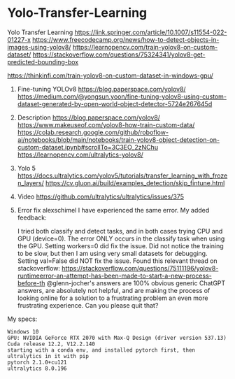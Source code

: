 # Yolo-Transfer-Learning
Yolo Transfer Learning
https://link.springer.com/article/10.1007/s11554-022-01227-x
https://www.freecodecamp.org/news/how-to-detect-objects-in-images-using-yolov8/
https://learnopencv.com/train-yolov8-on-custom-dataset/
https://stackoverflow.com/questions/75324341/yolov8-get-predicted-bounding-box

https://thinkinfi.com/train-yolov8-on-custom-dataset-in-windows-gpu/
1. Fine-tuning YOLOv8
https://blog.paperspace.com/yolov8/
https://medium.com/@yongsun.yoon/fine-tuning-yolov8-using-custom-dataset-generated-by-open-world-object-detector-5724e267645d
2. Description
 https://blog.paperspace.com/yolov8/
 https://www.makeuseof.com/yolov8-how-train-custom-data/
 https://colab.research.google.com/github/roboflow-ai/notebooks/blob/main/notebooks/train-yolov8-object-detection-on-custom-dataset.ipynb#scrollTo=3C3EO_2zNChu
 https://learnopencv.com/ultralytics-yolov8/

3. Yolo 5
 https://docs.ultralytics.com/yolov5/tutorials/transfer_learning_with_frozen_layers/
 https://cv.gluon.ai/build/examples_detection/skip_fintune.html

4. Video
https://github.com/ultralytics/ultralytics/issues/375

5. Error fix
alexschimel 
I have experienced the same error. My added feedback:

    I tried both classify and detect tasks, and in both cases trying CPU and GPU (device=0). The error ONLY occurs in the classify task when using the GPU.
    Setting workers=0 did fix the issue. Did not notice the training to be slow, but then I am using very small datasets for debugging.
    Setting val=False did NOT fix the issue.
    Found this relevant thread on stackoverflow: https://stackoverflow.com/questions/75111196/yolov8-runtimeerror-an-attempt-has-been-made-to-start-a-new-process-before-th
    @glenn-jocher's answers are 100% obvious generic ChatGPT answers, are absolutely not helpful, and are making the process of looking online for a solution to a frustrating problem an even more frustrating experience. Can you please quit that?

My specs:

    Windows 10
    GPU: NVIDIA GeForce RTX 2070 with Max-Q Design (driver version 537.13)
    Cuda release 12.2, V12.2.140
    starting with a conda env, and installed pytorch first, then ultralytics in it with pip
    pytorch 2.1.0+cu121
    ultralytics 8.0.196
